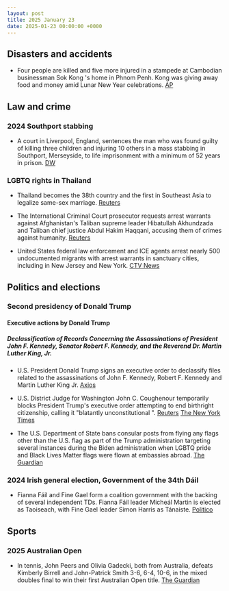 ```yaml
---
layout: post
title: 2025 January 23
date: 2025-01-23 00:00:00 +0000
---
```


## Disasters and accidents

- Four people are killed and five more injured in a stampede at Cambodian businessman Sok Kong 's home in Phnom Penh. Kong was giving away food and money amid Lunar New Year celebrations. [AP](https://apnews.com/article/cambodia-crowd-crush-killed-sok-kong-facdf0652f008fa1695283aae9f49078)

## Law and crime

### 2024 Southport stabbing

- A court in Liverpool, England, sentences the man who was found guilty of killing three children and injuring 10 others in a mass stabbing in Southport, Merseyside, to life imprisonment with a minimum of 52 years in prison. [DW](https://www.dw.com/en/uk-court-jails-southport-girls-murderer-to-52-years/a-71382959)

### LGBTQ rights in Thailand

- Thailand becomes the 38th country and the first in Southeast Asia to legalize same-sex marriage. [Reuters](https://www.reuters.com/world/asia-pacific/thailands-same-sex-marriage-law-2025-01-23/)

- The International Criminal Court prosecutor requests arrest warrants against Afghanistan's Taliban supreme leader Hibatullah Akhundzada and Taliban chief justice Abdul Hakim Haqqani, accusing them of crimes against humanity. [Reuters](https://www.reuters.com/world/icc-prosecutor-seeks-arrest-warrants-against-taliban-leaders-2025-01-23/)

- United States federal law enforcement and ICE agents arrest nearly 500 undocumented migrants with arrest warrants in sanctuary cities, including in New Jersey and New York. [CTV News](https://www.ctvnews.ca/world/article/ice-agents-arrest-hundreds-of-migrants-in-sanctuary-cities-including-new-york-city/)

## Politics and elections

### Second presidency of Donald Trump

#### Executive actions by Donald Trump

##### Declassification of Records Concerning the Assassinations of President John F. Kennedy, Senator Robert F. Kennedy, and the Reverend Dr. Martin Luther King, Jr.

- U.S. President Donald Trump signs an executive order to declassify files related to the assassinations of John F. Kennedy, Robert F. Kennedy and Martin Luther King Jr. [Axios](https://www.axios.com/2025/01/23/trump-classified-files-jfk-mlk-assassinations-executive-order)

- U.S. District Judge for Washington John C. Coughenour temporarily blocks President Trump's executive order attempting to end birthright citizenship, calling it "blatantly unconstitutional ". [Reuters](https://www.reuters.com/world/us/us-judge-hear-states-bid-block-trump-birthright-citizenship-order-2025-01-23/) [The New York Times](https://www.nytimes.com/2025/01/23/us/politics/judge-blocks-birthright-citizenship.html)

- The U.S. Department of State bans consular posts from flying any flags other than the U.S. flag as part of the Trump administration targeting several instances during the Biden administration when LGBTQ pride and Black Lives Matter flags were flown at embassies abroad. [The Guardian](https://www.theguardian.com/us-news/2025/jan/23/trump-administration-bans-non-us-flags-from-being-flown-at-embassies)

### 2024 Irish general election, Government of the 34th Dáil

- Fianna Fáil and Fine Gael form a coalition government with the backing of several independent TDs. Fianna Fáil leader Micheál Martin is elected as Taoiseach, with Fine Gael leader Simon Harris as Tánaiste. [Politico](https://www.politico.eu/article/dublin-detente-micheal-martin-elected-prime-minister-after-opposition-showdown/)

## Sports

### 2025 Australian Open

- In tennis, John Peers and Olivia Gadecki, both from Australia, defeats Kimberly Birrell and John-Patrick Smith 3-6, 6-4, 10-6, in the mixed doubles final to win their first Australian Open title. [The Guardian](https://www.theguardian.com/sport/2025/jan/24/local-heroes-olivia-gadecki-and-john-peers-clinch-australian-open-mixed-doubles-title)